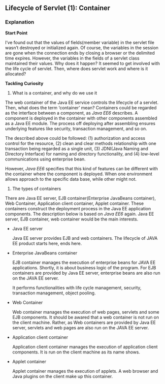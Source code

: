 ## Lifecycle of Servlet (1): Container

### Explanation

**Start Point**

I’ve found out that the values of fields(member variable) in the servlet file wasn’t destroyed or initialized again. Of course, the variables in the session are gone when the connection ends by closing a browser or the delimited time expires. However, the variables in the fields of a servlet class maintained their values. Why does it happen? It seemed to get involved with the life cycle of servlet. Then, where does servlet work and where is it allocated?

**Tackling Curiosity**

1. What is a container, and why do we use it

The web container of the Java EE service controls the lifecycle of a servlet. Then, what does the term ‘container’ mean? Containers could be regarded as the interface between a component, as *Java EE6* describes. A component is deployed in the container with other components assembled as a Java EE module. The process off deploying after assembling ensures underlying features like security, transaction management, and so on.

The described above could be followed: (1) authorization and access control for the resource, (2) clean and clear methods relationship with one transaction being regarded as a single unit, (3) JDNI(Java Naming and Directory Interface) for naming and directory functionality, and (4) low-level communications using enterprise bean.

However, *Java EE6* specifies that this kind of features can be different with the container where the component is deployed. When one environment allows approach to the specific data base, while other might not.

1. The types of containers

There are Java EE server, EJB container(Enterprise JavaBeans container), Web Container, Application client container, Applet container. These containers construct the deployment process in the Java EE application components. The description below is based on *Java EE6* again. Java EE server, EJB container, web container would be the main interests.

- Java EE server
    
    Java EE server provides EJB and web containers. The lifecycle of JAVA EE product starts here, ends here.
    
- Enterprise JavaBeans container
    
    EJB container manages the execution of enterprise beans for JAVA EE applications. Shortly, it is about business logic of the program. For EJB containers are provided by Java EE server, enterprise beans are also run on the JAVA EE server. 
    
    It performs functionalities with life cycle management, security, transaction management, object pooling.
    
- Web Container
    
    Web container manages the execution of web pages, servlets and some EJB components. It should be awared that a web container is not run on the client machine. Rather, as Web containers are provided by Java EE server, servlets and web pages are also run on the JAVA EE server. 
    
- Application client container
    
    Application client container manages the execution of application client components. It is run on the client machine as its name shows.
    
- Applet container
    
    Applet container manages the execution of applets. A web browser and Java plugins on the client make up this container.